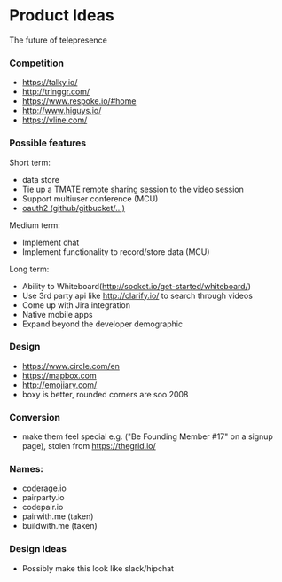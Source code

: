Product Ideas
=========

The future of telepresence

### Competition
* https://talky.io/
* http://tringgr.com/
* https://www.respoke.io/#home
* http://www.higuys.io/
* https://vline.com/

### Possible features
Short term:
* data store
* Tie up a TMATE remote sharing session to the video session
* Support multiuser conference (MCU)
* [oauth2 (github/gitbucket/...)](https://github.com/golang/oauth2)

Medium term:
* Implement chat
* Implement functionality to record/store data (MCU)

Long term:
* Ability to Whiteboard(http://socket.io/get-started/whiteboard/)
* Use 3rd party api like http://clarify.io/ to search through videos
* Come up with Jira integration
* Native mobile apps
* Expand beyond the developer demographic


### Design
* https://www.circle.com/en
* https://mapbox.com
* http://emojiary.com/
* boxy is better, rounded corners are soo 2008

### Conversion
* make them feel special e.g. ("Be Founding Member #17" on a signup page), stolen from https://thegrid.io/


### Names:
* coderage.io
* pairparty.io
* codepair.io
* pairwith.me (taken)
* buildwith.me (taken)

### Design Ideas

* Possibly make this look like slack/hipchat
